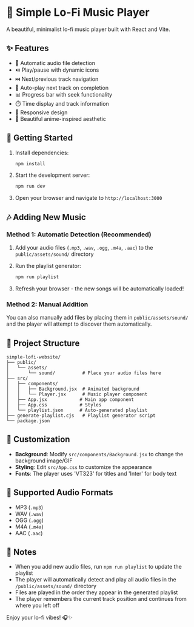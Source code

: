 # 🎵 Simple Lo-Fi Music Player

A beautiful, minimalist lo-fi music player built with React and Vite.

## ✨ Features

- 🎵 Automatic audio file detection
- ⏯️ Play/pause with dynamic icons
- ⏭️ Next/previous track navigation
- 🔄 Auto-play next track on completion
- 📊 Progress bar with seek functionality
- ⏱️ Time display and track information
- 📱 Responsive design
- 🎨 Beautiful anime-inspired aesthetic

## 🚀 Getting Started

1. Install dependencies:

   ```bash
   npm install
   ```

2. Start the development server:

   ```bash
   npm run dev
   ```

3. Open your browser and navigate to `http://localhost:3000`

## 🎶 Adding New Music

### Method 1: Automatic Detection (Recommended)

1. Add your audio files (`.mp3`, `.wav`, `.ogg`, `.m4a`, `.aac`) to the `public/assets/sound/` directory

2. Run the playlist generator:

   ```bash
   npm run playlist
   ```

3. Refresh your browser - the new songs will be automatically loaded!

### Method 2: Manual Addition

You can also manually add files by placing them in `public/assets/sound/` and the player will attempt to discover them automatically.

## 📁 Project Structure

```
simple-lofi-website/
├── public/
│   └── assets/
│       └── sound/          # Place your audio files here
├── src/
│   ├── components/
│   │   ├── Background.jsx  # Animated background
│   │   └── Player.jsx      # Music player component
│   ├── App.jsx            # Main app component
│   ├── App.css            # Styles
│   └── playlist.json      # Auto-generated playlist
├── generate-playlist.cjs   # Playlist generator script
└── package.json
```

## 🎨 Customization

- **Background**: Modify `src/components/Background.jsx` to change the background image/GIF
- **Styling**: Edit `src/App.css` to customize the appearance
- **Fonts**: The player uses 'VT323' for titles and 'Inter' for body text

## 🔧 Supported Audio Formats

- MP3 (`.mp3`)
- WAV (`.wav`)
- OGG (`.ogg`)
- M4A (`.m4a`)
- AAC (`.aac`)

## 📝 Notes

- When you add new audio files, run `npm run playlist` to update the playlist
- The player will automatically detect and play all audio files in the `/public/assets/sound/` directory
- Files are played in the order they appear in the generated playlist
- The player remembers the current track position and continues from where you left off

Enjoy your lo-fi vibes! 🎧✨
